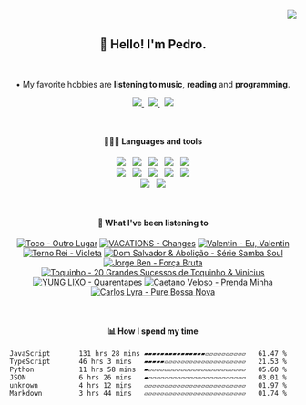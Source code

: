<h6 align='end'>
   <img src='https://visitcount.itsvg.in/api?id=Pedrvisk&icon=2&color=12' />
</h6>

<!--Heading-->
<h2 align='center'>
   👋 Hello! I'm Pedro.
</h2>
<br/>
<p align='center'>
   • My favorite hobbies are <strong>listening to music</strong>, <strong>reading</strong> and <strong>programming</strong>.
</p>
<!--/Heading-->

<!--Section-->
<!-- <h4 align='center'>
   🌐 Where to find me?
</h4> -->
<p align='center'>
  <a href='https://discordapp.com/users/216662585737478144/'>
     <img src='https://img.shields.io/badge/Discord-7289DA?style=for-the-badge&logo=discord&logoColor=white' />
  </a>
  &nbsp;
  <a href='https://www.last.fm/user/Pedrov1sk'>
     <img src='https://img.shields.io/badge/Lastfm-c3000d.svg?&style=for-the-badge&logo=Last.fm&logoColor=white' />
  </a>
  &nbsp;
  <a href='https://open.spotify.com/user/novoshigod'>
     <img src='https://img.shields.io/badge/Spotify-1db954.svg?&style=for-the-badge&logo=spotify&logoColor=white' />        
  </a> 
</p>
<br/>
<!--/Section--> 

<!--Section-->
<h4 align='center'>
  👨🏻‍💻 Languages and tools
</h4>
<p align='center'>
  <img src='https://img.shields.io/badge/TypeScript-007ACC?style=for-the-badge&logo=typescript&logoColor=white' />&nbsp;&nbsp;
  <img src='https://img.shields.io/badge/JavaScript-F7DF1E?style=for-the-badge&logo=javascript&logoColor=black' />&nbsp;&nbsp;
  <img src='https://img.shields.io/badge/CSS3-1572B6?style=for-the-badge&logo=css3&logoColor=white' />&nbsp;&nbsp;
  <img src='https://img.shields.io/badge/HTML5-E34F26?style=for-the-badge&logo=html5&logoColor=white' />&nbsp;&nbsp;
  <img src='https://img.shields.io/badge/Node.js-43853D?style=for-the-badge&logo=node.js&logoColor=white' />
  <br/>
  <img src='https://img.shields.io/badge/Express-404D59.svg?&style=for-the-badge&logo=express&logoColor=white' />&nbsp;&nbsp;
  <img src='https://img.shields.io/badge/React-20232A?style=for-the-badge&logo=react&logoColor=61DAFB' />&nbsp;&nbsp;
  <img src='https://img.shields.io/badge/Next-black?style=for-the-badge&logo=next.js&logoColor=white' />&nbsp;&nbsp;
  <img src='https://img.shields.io/badge/Firebase-F29D0C?style=for-the-badge&logo=firebase&logoColor=white' />&nbsp;&nbsp;
  <img src='https://img.shields.io/badge/MongoDB-4EA94B?style=for-the-badge&logo=mongodb&logoColor=white' />
  <br/>
  <img src='https://img.shields.io/badge/Oracle-C74634?style=for-the-badge&logo=oracle&logoColor=white' />&nbsp;&nbsp;
  <img src='https://img.shields.io/badge/Git-%23F05032.svg?&style=for-the-badge&logo=git&logoColor=white' />
</p>
<br/>
<!--/Section-->

<!--Section-->
<h4 align='center'>
   🎵 What I've been listening to
</h4>



<!-- lastfm -->
<p align="center"><a href="https://www.last.fm/music/Toco/Outro+Lugar"><img src="https://lastfm.freetls.fastly.net/i/u/64s/bbc53acac0842e1818b9ee44d54d4ff5.png" title="Toco - Outro Lugar"></a> <a href="https://www.last.fm/music/VACATIONS/Changes"><img src="https://lastfm.freetls.fastly.net/i/u/64s/ccc11aceb641b87bb5a8fbcfdd554c18.jpg" title="VACATIONS - Changes"></a> <a href="https://www.last.fm/music/Valentin/Eu,+Valentin"><img src="https://lastfm.freetls.fastly.net/i/u/64s/0de0fe915593609960e31e14adcf3107.jpg" title="Valentin - Eu, Valentin"></a> <a href="https://www.last.fm/music/Terno+Rei/Violeta"><img src="https://lastfm.freetls.fastly.net/i/u/64s/401ac753d56ca9d2f75a9f341d684b84.jpg" title="Terno Rei - Violeta"></a> <a href="https://www.last.fm/music/Dom+Salvador+&+Aboli%C3%A7%C3%A3o/S%C3%A9rie+Samba+Soul"><img src="https://lastfm.freetls.fastly.net/i/u/64s/85f45116490441efd60fbd938db674ea.jpg" title="Dom Salvador & Abolição - Série Samba Soul"></a> <a href="https://www.last.fm/music/Jorge+Ben/For%C3%A7a+Bruta"><img src="https://lastfm.freetls.fastly.net/i/u/64s/e78963c7ca244688b34e923fa143bf48.jpg" title="Jorge Ben - Força Bruta"></a> <a href="https://www.last.fm/music/Toquinho/20+Grandes+Sucessos+de+Toquinho+&+Vinicius"><img src="https://lastfm.freetls.fastly.net/i/u/64s/8d4b1ae74f3d44e4b477ed9a58b14705.jpg" title="Toquinho - 20 Grandes Sucessos de Toquinho & Vinicius"></a> <a href="https://www.last.fm/music/YUNG+LIXO/Quarentapes"><img src="https://lastfm.freetls.fastly.net/i/u/64s/8fcce60e7df2a4f27cb0b802ae910139.jpg" title="YUNG LIXO - Quarentapes"></a> <a href="https://www.last.fm/music/Caetano+Veloso/Prenda+Minha"><img src="https://lastfm.freetls.fastly.net/i/u/64s/f59763e9ad4c70d72d009a8c5975f1a8.jpg" title="Caetano Veloso - Prenda Minha"></a> <a href="https://www.last.fm/music/Carlos+Lyra/Pure+Bossa+Nova"><img src="https://lastfm.freetls.fastly.net/i/u/64s/59443a42d7f7f018dd1f2279ab1d8c88.jpg" title="Carlos Lyra - Pure Bossa Nova"></a> </p>



<br/>
<!--/Section-->

<!--Section-->
<h4 align='center'>
   📊 How I spend my time
</h4>

<!--START_SECTION:waka-->

```text
JavaScript       131 hrs 28 mins ▰▰▰▰▰▰▰▰▰▰▰▰▰▰▰▱▱▱▱▱▱▱▱▱▱   61.47 %
TypeScript       46 hrs 3 mins   ▰▰▰▰▰▱▱▱▱▱▱▱▱▱▱▱▱▱▱▱▱▱▱▱▱   21.53 %
Python           11 hrs 58 mins  ▰▱▱▱▱▱▱▱▱▱▱▱▱▱▱▱▱▱▱▱▱▱▱▱▱   05.60 %
JSON             6 hrs 26 mins   ▰▱▱▱▱▱▱▱▱▱▱▱▱▱▱▱▱▱▱▱▱▱▱▱▱   03.01 %
unknown          4 hrs 12 mins   ▱▱▱▱▱▱▱▱▱▱▱▱▱▱▱▱▱▱▱▱▱▱▱▱▱   01.97 %
Markdown         3 hrs 44 mins   ▱▱▱▱▱▱▱▱▱▱▱▱▱▱▱▱▱▱▱▱▱▱▱▱▱   01.74 %
```

<!--END_SECTION:waka-->
  
<!--/Section-->
